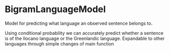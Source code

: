 # BigramLanguageModel
Model for predicting what language an observed sentence belongs to.

Using conditional probability we can accurately predict whether a sentence is of the Ilocano language or the Greenlandic language. Expandable to other languages through simple changes of main function
